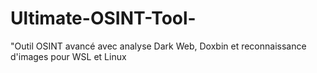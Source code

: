 # Ultimate-OSINT-Tool-
"Outil OSINT avancé avec analyse Dark Web, Doxbin et reconnaissance d'images pour WSL et Linux
